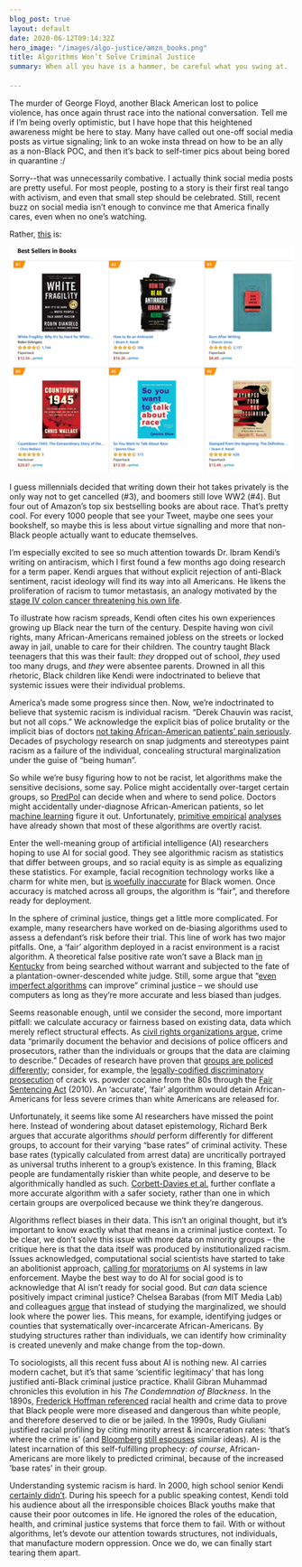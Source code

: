 ```yaml
---
blog_post: true
layout: default
date: 2020-06-12T09:14:32Z
hero_image: "/images/algo-justice/amzn_books.png"
title: Algorithms Won’t Solve Criminal Justice
summary: When all you have is a hammer, be careful what you swing at.

---
```

The murder of George Floyd, another Black American lost to police violence, has once again thrust race into the national conversation. Tell me if I’m being overly optimistic, but I have hope that this heightened awareness might be here to stay. Many have called out one-off social media posts as virtue signaling; link to an woke insta thread on how to be an ally as a non-Black POC, and then it’s back to self-timer pics about being bored in quarantine :/

Sorry--that was unnecessarily combative. I actually think social media posts are pretty useful. For most people, posting to a story is their first real tango with activism, and even that small step should be celebrated. Still, recent buzz on social media isn’t enough to convince me that America finally cares, even when no one’s watching.

Rather, [this](https://www.cnn.com/2020/06/03/us/amazon-best-sellers-books-race-trnd/index.html) is:

<img class="wide" src="/images/algo-justice/amzn-books.png" alt="Millenial summer reading." >  

I guess millennials decided that writing down their hot takes privately is the only way not to get cancelled (#3), and boomers still love WW2 (#4). But four out of Amazon’s top six bestselling books are about race. That’s pretty cool. For every 1000 people that see your Tweet, maybe one sees your bookshelf, so maybe this is less about virtue signalling and more that non-Black people actually want to educate themselves.

I’m especially excited to see so much attention towards Dr. Ibram Kendi’s writing on antiracism, which I first found a few months ago doing research for a term paper. Kendi argues that without explicit rejection of anti-Black sentiment, racist ideology will find its way into all Americans. He likens the proliferation of racism to tumor metastasis, an analogy motivated by the [stage IV colon cancer threatening his own life](https://www.theatlantic.com/ideas/archive/2019/01/ibram-x-kendi-what-i-learned-cancer/579928/).

To illustrate how racism spreads, Kendi often cites his own experiences growing up Black near the turn of the century. Despite having won civil rights, many African-Americans remained jobless on the streets or locked away in jail, unable to care for their children. The country taught Black teenagers that this was their fault: _they_ dropped out of school, _they_ used too many drugs, and _they_ were absentee parents. Drowned in all this rhetoric, Black children like Kendi were indoctrinated to believe that systemic issues were their individual problems.

America’s made some progress since then. Now, we’re indoctrinated to believe that systemic racism is individual racism. “Derek Chauvin was racist, but not all cops.” We acknowledge the explicit bias of police brutality or the implicit bias of doctors [not taking African-American patients’ pain seriously](https://www.pnas.org/content/113/16/4296). Decades of psychology research on snap judgments and stereotypes paint racism as a failure of the individual, concealing structural marginalization under the guise of “being human”.

So while we’re busy figuring how to not be racist, let algorithms make the sensitive decisions, some say. Police might accidentally over-target certain groups, so [PredPol](https://www.theatlantic.com/politics/archive/2019/09/do-algorithms-have-place-policing/596851/) can decide when and where to send police. Doctors might accidentally under-diagnose African-American patients, so let [machine learning](https://science.sciencemag.org/node/733254.full) figure it out. Unfortunately, [primitive empirical](https://papers.ssrn.com/sol3/papers.cfm?abstract_id=3333423) [analyses](https://www.propublica.org/article/machine-bias-risk-assessments-in-criminal-sentencing) have already shown that most of these algorithms are overtly racist.

Enter the well-meaning group of artificial intelligence (AI) researchers hoping to use AI for social good. They see algorithmic racism as statistics that differ between groups, and so racial equity is as simple as equalizing these statistics. For example, facial recognition technology works like a charm for white men, but [is woefully inaccurate](http://proceedings.mlr.press/v81/buolamwini18a.html) for Black women. Once accuracy is matched across all groups, the algorithm is “fair”, and therefore ready for deployment.

In the sphere of criminal justice, things get a little more complicated. For example, many researchers have worked on de-biasing algorithms used to assess a defendant’s risk before their trial. This line of work has two major pitfalls. One, a ‘fair’ algorithm deployed in a racist environment is a racist algorithm. A theoretical false positive rate won’t save a Black man [in Kentucky](https://doi.org/10.2139/ssrn.3016088) from being searched without warrant and subjected to the fate of a plantation-owner-descended white judge. Still, some argue that “[even imperfect algorithms](https://www.nytimes.com/2017/12/20/upshot/algorithms-bail-criminal-justice-system.html) can improve” criminal justice – we should use computers as long as they’re more accurate and less biased than judges.

Seems reasonable enough, until we consider the second, more important pitfall: we calculate accuracy or fairness based on existing data, data which merely reflect structural effects. As [civil rights organizations argue](https://civilrights.org/2018/07/30/more-than-100-civil-rights-digital-justice-and-community-based-organizations-raise-concerns-about-pretrial-risk-assessment/), crime data “primarily document the behavior and decisions of police officers and prosecutors, rather than the individuals or groups that the data are claiming to describe.” Decades of research have proven that [groups are policed differently](https://doi.org/10.1080/07418825.2012.761721); consider, for example, the [legally-codified discriminatory prosecution](https://www.aclu.org/other/cracks-system-20-years-unjust-federal-crack-cocaine-law) of crack vs. powder cocaine from the 80s through the [Fair Sentencing Act](https://en.wikipedia.org/wiki/Fair_Sentencing_Act) (2010). An ‘accurate’, ‘fair’ algorithm would detain African-Americans for less severe crimes than white Americans are released for.

Unfortunately, it seems like some AI researchers have missed the point here. Instead of wondering about dataset epistemology, Richard Berk argues that accurate algorithms _should_ perform differently for different groups, to account for their varying “base rates” of criminal activity. These base rates (typically calculated from arrest data) are uncritically portrayed as universal truths inherent to a group’s existence. In this framing, Black people are fundamentally riskier than white people, and deserve to be algorithmically handled as such. [Corbett-Davies et al.](http://arxiv.org/abs/1808.00023) further conflate a more accurate algorithm with a safer society, rather than one in which certain groups are overpoliced because we think they’re dangerous.

Algorithms reflect biases in their data. This isn’t an original thought, but it’s important to know exactly what that means in a criminal justice context. To be clear, we don’t solve this issue with more data on minority groups – the critique here is that the data itself was produced by institutionalized racism. Issues acknowledged, computational social scientists have started to take an abolitionist approach, [calling for](https://civilrights.org/2018/07/30/more-than-100-civil-rights-digital-justice-and-community-based-organizations-raise-concerns-about-pretrial-risk-assessment/) [moratoriums](https://www.nytimes.com/2020/06/10/technology/amazon-facial-recognition-backlash.html) on AI systems in law enforcement. Maybe the best way to do AI for social good is to acknowledge that AI isn’t ready for social good. But _can_ data science positively impact criminal justice? Chelsea Barabas (from MIT Media Lab) and colleagues [argue](https://doi.org/10.1145/3351095.3372859) that instead of studying the marginalized, we should look where the power lies. This means, for example, identifying judges or counties that systematically over-incarcerate African-Americans. By studying structures rather than individuals, we can identify how criminality is created unevenly and make change from the top-down.

To sociologists, all this recent fuss about AI is nothing new. AI carries modern cachet, but it’s that same ‘scientific legitimacy’ that has long justified anti-Black criminal justice practice. Khalil Gibran Muhammad chronicles this evolution in his _The Condemnation of Blackness_. In the 1890s, [Frederick Hoffman referenced](https://www.theatlantic.com/ideas/archive/2020/06/american-nightmare/612457/) racial health and crime data to prove that Black people were more diseased and dangerous than white people, and therefore deserved to die or be jailed. In the 1990s, Rudy Giuliani justified racial profiling by citing minority arrest & incarceration rates: ‘that’s where the crime is’ (and [Bloomberg](https://www.washingtonpost.com/opinions/michael-bloomberg-stop-and-frisk-keeps-new-york-safe/2013/08/18/8d4cd8c4-06cf-11e3-9259-e2aafe5a5f84_story.html) [still espouses](https://slate.com/news-and-politics/2020/02/leaked-audio-bloomberg-aspen-institute-racial-profiling-stop-and-frisk-policing.html) similar ideas). AI is the latest incarnation of this self-fulfilling prophecy: _of course_, African-Americans are more likely to predicted criminal, because of the increased ‘base rates’ in their group.

Understanding systemic racism is hard. In 2000, high school senior Kendi [certainly didn’t](https://www.theguardian.com/world/2019/aug/14/ibram-x-kendi-on-why-not-being-racist-is-not-enough). During his speech for a public speaking contest, Kendi told his audience about all the irresponsible choices Black youths make that cause their poor outcomes in life. He ignored the roles of the education, health, and criminal justice systems that force them to fail. With or without algorithms, let’s devote our attention towards structures, not individuals, that manufacture modern oppression. Once we do, we can finally start tearing them apart.
